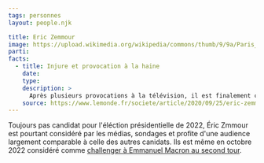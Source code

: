 ```yaml
---
tags: personnes
layout: people.njk

title: Eric Zemmour
image: https://upload.wikimedia.org/wikipedia/commons/thumb/9/9a/Paris_-_Salon_du_livre_2012_-_Eric_Zemmour_-_001.jpg/1200px-Paris_-_Salon_du_livre_2012_-_Eric_Zemmour_-_001.jpg
parti:
facts:
  - title: Injure et provocation à la haine
    date:
    type:
    description: >
      Après plusieurs provocations à la télévision, il est finalement condamné. 
    source: https://www.lemonde.fr/societe/article/2020/09/25/eric-zemmour-condamne-a-10-000-euros-d-amende-pour-injure-et-provocation-a-la-haine_6053635_3224.html
---
```


Toujours pas candidat pour l'éléction présidentielle de 2022, Éric Zmmour est pourtant considéré par les médias, sondages et profite d'une audience largement comparable à celle des autres canidats. Ils est même en octobre 2022 considéré comme [challenger à Emmanuel Macron au second tour](https://www.lefigaro.fr/elections/presidentielles/un-sondage-donne-pour-la-premiere-fois-eric-zemmour-qualifie-au-second-tour-20211006).